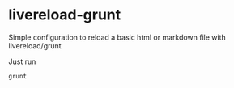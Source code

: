 livereload-grunt
================

Simple configuration to reload a basic html or markdown file with livereload/grunt

Just run 
```bash
grunt
```
